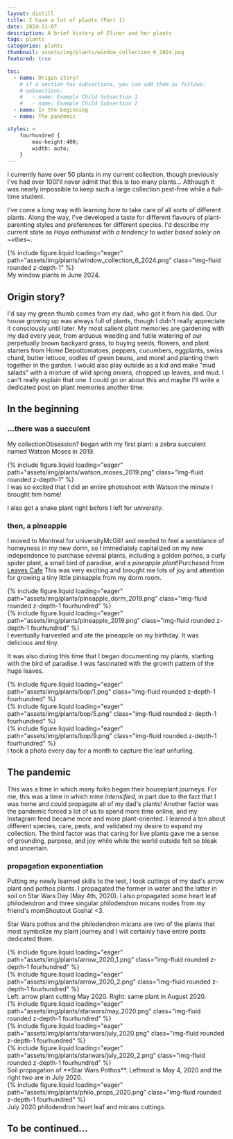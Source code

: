 ```yaml
---
layout: distill
title: I have a lot of plants (Part 1)
date: 2024-11-07
description: A brief history of Elinor and her plants 
tags: plants
categories: plants
thumbnail: assets/img/plants/window_collection_6_2024.png
featured: true

toc:
  - name: Origin story?
    # if a section has subsections, you can add them as follows:
    # subsections:
    #   - name: Example Child Subsection 1
    #   - name: Example Child Subsection 2
  - name: In the beginning
  - name: The pandemic

styles: >
    fourhundred {
        max-height:400;
        width: auto;
    }
---
```


I currently have over 50 plants in my current collection, though previously I've had over 100<d-footnote>I'll never admit that this is too many plants... Although it was nearly impossible to keep such a large collection pest-free while a full-time student.</d-footnote>

I've come a long way with learning how to take care of all sorts of different plants. Along the way, I've developed a taste for different flavours of plant-parenting styles and preferences for different species. I'd describe my current state as _Hoya enthusiast with a tendency to water based solely on ~vibes~_.

<div class="row mt-3 ">
    <div class="col-sm mt-3 mt-md-0">
        {% include figure.liquid loading="eager" path="assets/img/plants/window_collection_6_2024.png" class="img-fluid rounded z-depth-1"  %}
    </div>
</div>
<div class="caption">
    My window plants in June 2024.
</div>

## Origin story?

I'd say my green thumb comes from my dad, who got it from his dad. Our house growing up was always full of plants, though I didn't really appreciate it consciously until later. My most salient plant memories are gardening with my dad every year, from arduous weeding and futile watering of our perpetually brown backyard grass, to buying seeds, flowers, and plant starters from Home Depot<d-footnote>tomatoes, peppers, cucumbers, eggplants, swiss chard, butter lettuce, oodles of green beans, and more!</d-footnote> and planting them together in the garden. I would also play outside as a kid and make "mud salads" with a mixture of wild spring onions, chopped up leaves, and mud. I can't really explain that one. I could go on about this and maybe I'll write a dedicated post on plant memories another time.


## In the beginning

### ...there was a succulent
My collection<d-footnote>Obsession?</d-footnote> began with my first plant: a zebra succulent named Watson Moses in 2019.

<div class="row mt-3">
    <div class="col-sm mt-3 mt-md-0">
        {% include figure.liquid loading="eager" path="assets/img/plants/watson_moses_2019.png" class="img-fluid rounded z-depth-1"  %}
    </div>
</div>
<div class="caption">
    I was so excited that I did an entire photoshoot with Watson the minute I brought him home!
</div>

I also got a snake plant right before I left for university.

### then, a pineapple

I moved to Montreal for university<d-footnote>McGill!</d-footnote> and needed to feel a semblance of homeyness in my new dorm, so I immediately capitalized on my new independence to purchase several plants, including a golden pothos, a curly spider plant, a small bird of paradise, and a _pineapple plant_!<d-footnote>Purchased from [Leaves Cafe](https://maps.app.goo.gl/EiwxsHBTZrxBJo8T7)</d-footnote> This was very exciting and brought me lots of joy and attention for growing a tiny little pineapple from my dorm room.


<div class="row mt-3" >
    <div class="col-sm mt-3 mt-md-0">
        {% include figure.liquid loading="eager" path="assets/img/plants/pineapple_dorm_2019.png" class="img-fluid rounded z-depth-1 fourhundred"  %}
    </div>
    <div class="col-sm mt-3 mt-md-0">
        {% include figure.liquid loading="eager" path="assets/img/plants/pineapple_2019.png" class="img-fluid rounded z-depth-1 fourhundred"  %}
    </div>
</div>
<div class="caption">
    I eventually harvested and ate the pineapple on my birthday. It was delicious and tiny.
</div>

It was also during this time that I began documenting my plants, starting with the bird of paradise. I was fascinated with the growth pattern of the huge leaves.

<div class="row mt-3">
    <div class="col-sm mt-3 mt-md-0">
        {% include figure.liquid loading="eager" path="assets/img/plants/bop/1.png" class="img-fluid rounded z-depth-1 fourhundred"  %}
    </div>
    <div class="col-sm mt-3 mt-md-0">
        {% include figure.liquid loading="eager" path="assets/img/plants/bop/5.png" class="img-fluid rounded z-depth-1 fourhundred"  %}
    </div>
    <div class="col-sm mt-3 mt-md-0">
        {% include figure.liquid loading="eager" path="assets/img/plants/bop/9.png" class="img-fluid rounded z-depth-1 fourhundred"  %}
    </div>
</div>
<div class="caption">
    I took a photo every day for a month to capture the leaf unfurling.
</div>

## The pandemic

This was a time in which many folks began their houseplant journeys. For me, this was a time in which mine _intensified_, in part due to the fact that I was home and could propagate all of my dad's plants! Another factor was the pandemic forced a lot of us to spend more time online, and my Instagram feed became more and more plant-oriented. I learned a ton about different species, care, pests, and validated my desire to expand my collection. The third factor was that caring for live plants gave me a sense of grounding, purpose, and joy while while the world outside felt so bleak and uncertain. 

### propagation exponentiation

Putting my newly learned skills to the test, I took cuttings of my dad's arrow plant and pothos plants. I propagated the former in water and the latter in soil on Star Wars Day (May 4th, 2020). I also propagated some heart leaf philodendron and three singular philodendron micans nodes from my friend's mom<d-footnote>Shoutout Gosha! <3</d-footnote>.

Star Wars pothos and the philodendron micans are two of the plants that most symbolize my plant journey and I will certainly have entire posts dedicated them. 

<div class="row mt-3" >
    <div class="col-sm mt-3 mt-md-0">
        {% include figure.liquid loading="eager" path="assets/img/plants/arrow_2020_1.png" class="img-fluid rounded z-depth-1 fourhundred"  %}
    </div>
    <div class="col-sm mt-3 mt-md-0">
        {% include figure.liquid loading="eager" path="assets/img/plants/arrow_2020_2.png" class="img-fluid rounded z-depth-1 fourhundred"  %}
    </div>
</div>
<div class="caption">
    Left: arrow plant cutting May 2020. Right: same plant in August 2020.
</div>

<div class="row mt-3" >
    <div class="col-sm mt-3 mt-md-0">
        {% include figure.liquid loading="eager" path="assets/img/plants/starwars/may_2020.png" class="img-fluid rounded z-depth-1 fourhundred"  %}
    </div>
    <div class="col-sm mt-3 mt-md-0">
        {% include figure.liquid loading="eager" path="assets/img/plants/starwars/july_2020.png" class="img-fluid rounded z-depth-1 fourhundred"  %}
    </div>
    <div class="col-sm mt-3 mt-md-0">
        {% include figure.liquid loading="eager" path="assets/img/plants/starwars/july_2020_2.png" class="img-fluid rounded z-depth-1 fourhundred"  %}
    </div>
</div>
<div class="caption">
    Soil propagation of **Star Wars Pothos**. Leftmost is May 4, 2020 and the right two are in July 2020.
</div>

<div class="row mt-3" >
    <div class="col-sm mt-3 mt-md-0">
        {% include figure.liquid loading="eager" path="assets/img/plants/philo_props_2020.png" class="img-fluid rounded z-depth-1 fourhundred"  %}
    </div>
</div>
<div class="caption">
    July 2020 philodendron heart leaf and micans cuttings.
</div>

## To be continued...

